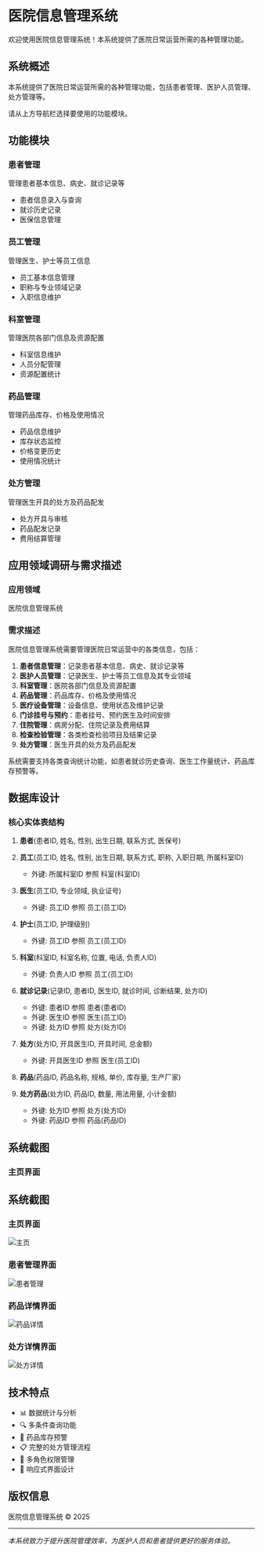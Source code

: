 # 医院信息管理系统

欢迎使用医院信息管理系统！本系统提供了医院日常运营所需的各种管理功能。

## 系统概述

本系统提供了医院日常运营所需的各种管理功能，包括患者管理、医护人员管理、处方管理等。

请从上方导航栏选择要使用的功能模块。

## 功能模块

### 患者管理
管理患者基本信息、病史、就诊记录等
- 患者信息录入与查询
- 就诊历史记录
- 医保信息管理

### 员工管理
管理医生、护士等员工信息
- 员工基本信息管理
- 职称与专业领域记录
- 入职信息维护

### 科室管理
管理医院各部门信息及资源配置
- 科室信息维护
- 人员分配管理
- 资源配置统计

### 药品管理
管理药品库存、价格及使用情况
- 药品信息维护
- 库存状态监控
- 价格变更历史
- 使用情况统计

### 处方管理
管理医生开具的处方及药品配发
- 处方开具与审核
- 药品配发记录
- 费用结算管理

## 应用领域调研与需求描述

### 应用领域
医院信息管理系统

### 需求描述
医院信息管理系统需要管理医院日常运营中的各类信息，包括：

1. **患者信息管理**：记录患者基本信息、病史、就诊记录等
2. **医护人员管理**：记录医生、护士等员工信息及其专业领域
3. **科室管理**：医院各部门信息及资源配置
4. **药品管理**：药品库存、价格及使用情况
5. **医疗设备管理**：设备信息、使用状态及维护记录
6. **门诊挂号与预约**：患者挂号、预约医生及时间安排
7. **住院管理**：病房分配、住院记录及费用结算
8. **检查检验管理**：各类检查检验项目及结果记录
9. **处方管理**：医生开具的处方及药品配发

系统需要支持各类查询统计功能，如患者就诊历史查询、医生工作量统计、药品库存预警等。

## 数据库设计

### 核心实体表结构

1. **患者**(患者ID, 姓名, 性别, 出生日期, 联系方式, 医保号)

2. **员工**(员工ID, 姓名, 性别, 出生日期, 联系方式, 职称, 入职日期, 所属科室ID)
   - 外键: 所属科室ID 参照 科室(科室ID)

3. **医生**(员工ID, 专业领域, 执业证号)
   - 外键: 员工ID 参照 员工(员工ID)

4. **护士**(员工ID, 护理级别)
   - 外键: 员工ID 参照 员工(员工ID)

5. **科室**(科室ID, 科室名称, 位置, 电话, 负责人ID)
   - 外键: 负责人ID 参照 员工(员工ID)

6. **就诊记录**(记录ID, 患者ID, 医生ID, 就诊时间, 诊断结果, 处方ID)
   - 外键: 患者ID 参照 患者(患者ID)
   - 外键: 医生ID 参照 医生(员工ID)
   - 外键: 处方ID 参照 处方(处方ID)

7. **处方**(处方ID, 开具医生ID, 开具时间, 总金额)
   - 外键: 开具医生ID 参照 医生(员工ID)

8. **药品**(药品ID, 药品名称, 规格, 单价, 库存量, 生产厂家)

9. **处方药品**(处方ID, 药品ID, 数量, 用法用量, 小计金额)
   - 外键: 处方ID 参照 处方(处方ID)
   - 外键: 药品ID 参照 药品(药品ID)

## 系统截图

### 主页界面
## 系统截图

### 主页界面
![主页](/hospital_system/images/1.png)

### 患者管理界面
![患者管理](/hospital_system/images/2.png)

### 药品详情界面
![药品详情](/hospital_system/images/3.png)

### 处方详情界面
![处方详情](/hospital_system/images/4.png)

## 技术特点

- 📊 数据统计与分析
- 🔍 多条件查询功能
- 💊 药品库存预警
- 📋 完整的处方管理流程
- 👥 多角色权限管理
- 📱 响应式界面设计

## 版权信息

医院信息管理系统 © 2025

---

*本系统致力于提升医院管理效率，为医护人员和患者提供更好的服务体验。*